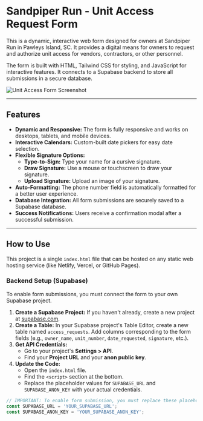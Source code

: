 # Sandpiper Run - Unit Access Request Form

This is a dynamic, interactive web form designed for owners at Sandpiper Run in Pawleys Island, SC. It provides a digital means for owners to request and authorize unit access for vendors, contractors, or other personnel.

The form is built with HTML, Tailwind CSS for styling, and JavaScript for interactive features. It connects to a Supabase backend to store all submissions in a secure database.

![Unit Access Form Screenshot](https://i.postimg.cc/XvrW9F0Y/spr8.jpg)

---

## Features

- **Dynamic and Responsive:** The form is fully responsive and works on desktops, tablets, and mobile devices.
- **Interactive Calendars:** Custom-built date pickers for easy date selection.
- **Flexible Signature Options:**
    - **Type-to-Sign:** Type your name for a cursive signature.
    - **Draw Signature:** Use a mouse or touchscreen to draw your signature.
    - **Upload Signature:** Upload an image of your signature.
- **Auto-Formatting:** The phone number field is automatically formatted for a better user experience.
- **Database Integration:** All form submissions are securely saved to a Supabase database.
- **Success Notifications:** Users receive a confirmation modal after a successful submission.

---

## How to Use

This project is a single `index.html` file that can be hosted on any static web hosting service (like Netlify, Vercel, or GitHub Pages).

### Backend Setup (Supabase)

To enable form submissions, you must connect the form to your own Supabase project.

1.  **Create a Supabase Project:** If you haven't already, create a new project at [supabase.com](https://supabase.com).
2.  **Create a Table:** In your Supabase project's Table Editor, create a new table named `access_requests`. Add columns corresponding to the form fields (e.g., `owner_name`, `unit_number`, `date_requested`, `signature`, etc.).
3.  **Get API Credentials:**
    - Go to your project's **Settings > API**.
    - Find your **Project URL** and your **anon public key**.
4.  **Update the Code:**
    - Open the `index.html` file.
    - Find the `<script>` section at the bottom.
    - Replace the placeholder values for `SUPABASE_URL` and `SUPABASE_ANON_KEY` with your actual credentials.

```javascript
// IMPORTANT: To enable form submission, you must replace these placeholder values.
const SUPABASE_URL = 'YOUR_SUPABASE_URL';
const SUPABASE_ANON_KEY = 'YOUR_SUPABASE_ANON_KEY';
